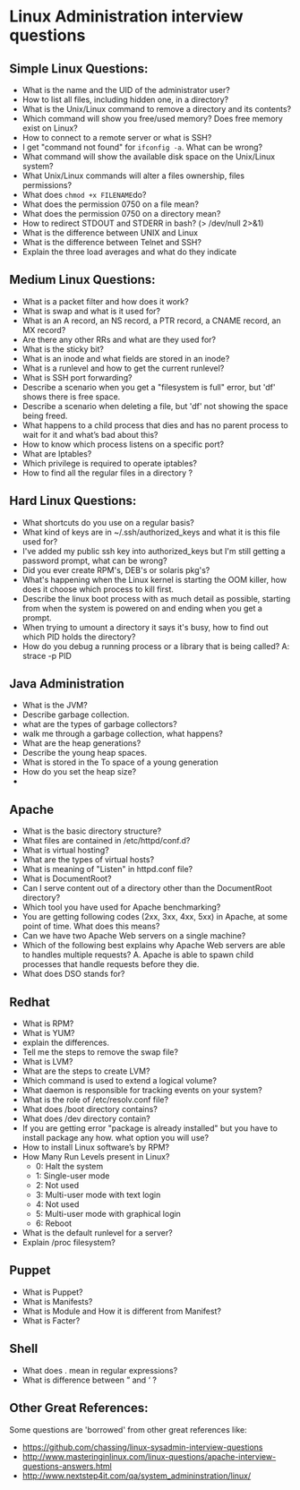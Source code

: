 Linux Administration interview questions
======

## Simple Linux Questions:

* What is the name and the UID of the administrator user?
* How to list all files, including hidden one, in a directory?
* What is the Unix/Linux command to remove a directory and its contents?
* Which command will show you free/used memory? Does free memory exist on Linux?
* How to connect to a remote server or what is SSH?
* I get "command not found" for ```ifconfig -a```. What can be wrong?
* What command will show the available disk space on the Unix/Linux system?
* What Unix/Linux commands will alter a files ownership, files permissions?
* What does ```chmod +x FILENAME```do?
* What does the permission 0750 on a file mean?
* What does the permission 0750 on a directory mean?
* How to redirect STDOUT and STDERR in bash? (> /dev/null 2>&1)
* What is the difference between UNIX and Linux
* What is the difference between Telnet and SSH?
* Explain the three load averages and what do they indicate


## Medium Linux Questions:

* What is a packet filter and how does it work?
* What is swap and what is it used for?
* What is an A record, an NS record, a PTR record, a CNAME record, an MX record?
* Are there any other RRs and what are they used for?
* What is the sticky bit?
* What is an inode and what fields are stored in an inode?
* What is a runlevel and how to get the current runlevel?
* What is SSH port forwarding?
* Describe a scenario when you get a "filesystem is full" error, but 'df' shows there is free space.
* Describe a scenario when deleting a file, but 'df' not showing the space being freed.
* What happens to a child process that dies and has no parent process to wait for it and what’s bad about this?
* How to know which process listens on a specific port?
* What are Iptables?
* Which privilege is required to operate iptables?
* How to find all the regular files in a directory  ?


## Hard Linux Questions:

* What shortcuts do you use on a regular basis?
* What kind of keys are in ~/.ssh/authorized_keys and what it is this file used for?
* I've added my public ssh key into authorized_keys but I'm still getting a password prompt, what can be wrong?
* Did you ever create RPM's, DEB's or solaris pkg's?
* What's happening when the Linux kernel is starting the OOM killer, how does it choose which process to kill first.
* Describe the linux boot process with as much detail as possible, starting from when the system is powered on and ending when you get a prompt.
* When trying to umount a directory it says it's busy, how to find out which PID holds the directory?
* How do you debug a running process or a library that is being called? A: strace -p PID

## Java Administration

* What is the JVM?
* Describe garbage collection.
* what are the types of garbage collectors?
* walk me through a garbage collection, what happens?
* What are the heap generations?
* Describe the young heap spaces.
* What is stored in the To space of a young generation 
* How do you set the heap size?
* 

## Apache

* What is the basic directory structure?
* What files are contained in /etc/httpd/conf.d?
* What is virtual hosting?
* What are the types of virtual hosts?
* What is meaning of "Listen" in httpd.conf file?
* What is DocumentRoot?
* Can I serve content out of a directory other than the DocumentRoot directory?
* Which tool you have used for Apache benchmarking?
* You are getting following codes (2xx, 3xx, 4xx, 5xx) in Apache, at some point of time. What does this means?
* Can we have two Apache Web servers on a single machine?
* Which of the following best explains why Apache Web servers are able to handles multiple requests? A. Apache is able to spawn child processes that handle requests before they die.
* What does DSO stands for?

## Redhat

* What is RPM?
* What is YUM?
* explain the differences.
* Tell me the steps to remove the swap file?
* What is LVM?
* What are the steps to create LVM?
* Which command is used to extend a logical volume?
* What daemon is responsible for tracking events on your system?
* What is the role of /etc/resolv.conf file?
* What does /boot directory contains?
* What does /dev directory contain?
* If you are getting error "package is already installed" but you have to install package any how. what option you will use?
* How to install Linux software’s by RPM?
* How Many Run Levels present in Linux?
	* 0: Halt the system
	* 1: Single-user mode 
	* 2: Not used
	* 3: Multi-user mode with text login
	* 4: Not used
	* 5: Multi-user mode with graphical login
	* 6: Reboot
* What is the default runlevel for a server?
* Explain /proc filesystem?

## Puppet

* What is Puppet?
* What is Manifests?
* What is Module and How it is different from Manifest?
* What is Facter?

## Shell

* What does . mean in regular expressions?
* What is difference between ” and ‘  ?


## Other Great References:

Some questions are 'borrowed' from other great references like:

* https://github.com/chassing/linux-sysadmin-interview-questions
* http://www.masteringinlinux.com/linux-questions/apache-interview-questions-answers.html
* http://www.nextstep4it.com/qa/system_admininstration/linux/
